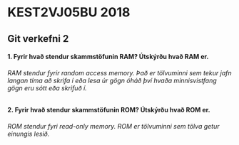 # KEST2VJ05BU 2018
## Git verkefni 2

#### 1. Fyrir hvað stendur skammstöfunin RAM? Útskýrðu hvað RAM er. 
###### RAM stendur fyrir random access memory. Það er tölvuminni sem tekur jafn langan tíma að skrifa í eða lesa úr gögn óháð því hvaða minnisvistfang gögn eru sótt eða skrifuð í.
#### 2. Fyrir hvað stendur skammstöfunin ROM? Útskýrðu hvað ROM er.
###### ROM stendur fyri read-only memory. ROM er tölvuminni sem tölva getur einungis lesið.
